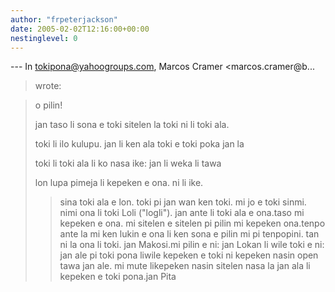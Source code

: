 ```yaml
---
author: "frpeterjackson"
date: 2005-02-02T12:16:00+00:00
nestinglevel: 0
---
```

\---
 In [tokipona@yahoogroups.com](mailto://tokipona@yahoogroups.com), Marcos Cramer <marcos.cramer@b...
>wrote:

>> 
> o pilin!
> 
> jan taso li sona e toki sitelen la toki ni li toki ala.
> 
> toki li ilo kulupu. jan li ken ala toki e toki poka jan la
> 
> toki li toki ala li ko nasa ike: jan li weka li tawa
> 
> lon lupa pimeja li kepeken e ona. ni li ike.
>> sina toki ala e lon. toki pi jan wan ken toki. mi jo e toki sinmi. nimi ona li toki Loli ("logli"). jan ante li toki ala e ona.taso mi kepeken e ona. mi sitelen e sitelen pi pilin mi kepeken ona.tenpo ante la mi ken lukin e ona li ken sona e pilin mi pi tenpopini. tan ni la ona li toki.
>> jan Makosi.mi pilin e ni: jan Lokan li wile toki e ni: jan ale pi toki pona liwile kepeken e toki ni kepeken nasin open tawa jan ale. mi mute likepeken nasin sitelen nasa la jan ala li kepeken e toki pona.jan Pita